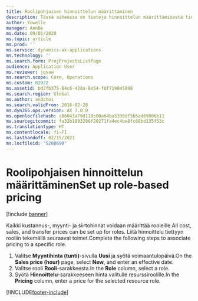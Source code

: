 ```yaml
---
title: Roolipohjaisen hinnoittelun määrittäminen
description: Tässä aiheessa on tietoja hinnoittelun määrittämisestä tietyille rooleille.
author: Yowelle
manager: AnnBe
ms.date: 09/01/2020
ms.topic: article
ms.prod: ''
ms.service: dynamics-ax-applications
ms.technology: ''
ms.search.form: ProjProjectsListPage
audience: Application User
ms.reviewer: josaw
ms.search.scope: Core, Operations
ms.custom: 82022
ms.assetid: bd2fb375-84c6-428a-8e54-f0f719045898
ms.search.region: Global
ms.author: andchoi
ms.search.validFrom: 2016-02-28
ms.dyn365.ops.version: AX 7.0.0
ms.openlocfilehash: c86043a79d119c00a64ba5336df5b5ad69006b11
ms.sourcegitcommit: fa32b1893286f20271fa4ec4be8fc68bd135f53c
ms.translationtype: HT
ms.contentlocale: fi-FI
ms.lasthandoff: 02/15/2021
ms.locfileid: "5288690"
---
```

# <a name="set-up-role-based-pricing"></a><span data-ttu-id="b459b-103">Roolipohjaisen hinnoittelun määrittäminen</span><span class="sxs-lookup"><span data-stu-id="b459b-103">Set up role-based pricing</span></span>

[!include [banner](../includes/banner.md)]

<span data-ttu-id="b459b-104">Kaikki kustannus-, myynti- ja siirtohinnat voidaan määrittää rooleille.</span><span class="sxs-lookup"><span data-stu-id="b459b-104">All cost, sales, and transfer prices can be set up for roles.</span></span> <span data-ttu-id="b459b-105">Liitä hinnoittelu tiettyyn rooliin tekemällä seuraavat toimet.</span><span class="sxs-lookup"><span data-stu-id="b459b-105">Complete the following steps to associate pricing to a specific role.</span></span>

1. <span data-ttu-id="b459b-106">Valitse **Myyntihinta (tunti)**-sivulla **Uusi** ja syötä voimaantulopäivä.</span><span class="sxs-lookup"><span data-stu-id="b459b-106">On the **Sales price (hour)** page, select **New**, and enter an effective date.</span></span>
2. <span data-ttu-id="b459b-107">Valitse rooli **Rooli**-sarakkeesta.</span><span class="sxs-lookup"><span data-stu-id="b459b-107">In the **Role** column, select a role.</span></span>
3. <span data-ttu-id="b459b-108">Syötä **Hinnoittelu**-sarakkeeseen hinta valitulle resurssiroolille.</span><span class="sxs-lookup"><span data-stu-id="b459b-108">In the **Pricing** column, enter a price for the selected resource role.</span></span>


[!INCLUDE[footer-include](../includes/footer-banner.md)]